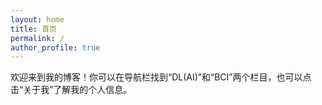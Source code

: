 ```yaml
---
layout: home
title: 首页
permalink: /
author_profile: true
---
```


欢迎来到我的博客！你可以在导航栏找到“DL(AI)”和“BCI”两个栏目，也可以点击“关于我”了解我的个人信息。
